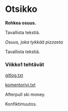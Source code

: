 # Otsikko

**Rohkea osuus.**

Tavallista tekstiä.

*Osuus, joka tykkää pizzasta*

Tavallista tekstiä.

### Viikko1 tehtävät

[gitlog.txt](https://github.com/Diilimies/ot_harjoitustyo/blob/main/laskarit/viikko1/gitlog.txt)

[komentorivi.txt](https://github.com/Diilimies/ot_harjoitustyo/blob/main/laskarit/viikko1/komentorivi.txt)

Afterpull ski money.


Konfiktimuutos.
